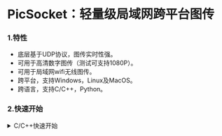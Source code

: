 # PicSocket：轻量级局域网跨平台图传

### 1.特性
* 底层基于UDP协议，图传实时性强。
* 可用于高清数字图传（测试可支持1080P）。
* 可用于局域网wifi无线图传。
* 跨平台，支持Windows，Linux及MacOS。
* 跨语言，支持C/C++，Python。

### 2.快速开始

<details>
<summary>C/C++快速开始</summary>

#### (1)安装依赖项：
请确保您的机器已安装CMake及C/C++编译器工具链。

安装OpenCV库：
> Jetson平台
```sh
# Jetson平台JetPack已预装OpenCV库，无需操作。
```

> Ubuntu/树莓派/香橙派
```sh
sudo apt-get install libopencv-dev
```

> MacOS
```sh
brew install opencv
```
#### (2)编译安装
克隆本仓库。
```sh
cd ~
git clone https://github.com/BestAnHongjun/PicSocket.git
```

编译并安装。

```sh
cd PicSocket
mkdir build
cd build
cmake ..
make -j4
make install # 不会安装到系统目录，安装到项目的install目录
```

编译安装结束后，项目目录项生成`install`目录。
```sh
|-install
    |- include  # C/C++头文件
    |- lib      # 链接库
    |- example  # 一个简易的demo
```

将`include`文件夹和`lib`文件夹拷贝到你自己的工程中即可使用。

#### (3)在自定义工程中使用`PicSocket`

为了演示使用方法，我们假设`example`就是您的工程目录。

在您的工程目录下创建源码文件，如[picsocket_sender.cpp](./example/picsocket_sender.cpp)、[picsocket_receiver.cpp](./example/picsocket_receiver.cpp)。创建CMake文件，如[CMakeLists.txt](./example/CMakeLists.txt)。

随后编译您的工程。

```sh
cd ~/PicSocket/install/example # 进入您的工程目录
mkdir build     # 创建编译目录
cd build
cmake ..
make -j4
```

随后，在您的编译目录下可以看到二进制文件`picsocket_sender`及`picsocket_receiver`。运行他们即可。

> **注意**：运行本demo时，请确保您的发送端设备安装有摄像头，并可由`cv::VideoCapture(0)`正常读取。

```sh
# 由8888端口接受图片流
./picsocket_receiver 8888

# 向127.0.0.0:8888发送图片流
./picsocket_sender 127.0.0.1 8888
```

</details>

